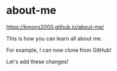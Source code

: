 # about-me

https://kmons2000.github.io/about-me/

This is how you can learn all about me.

For example, I can now clone from GitHub!

Let's add these changes!
